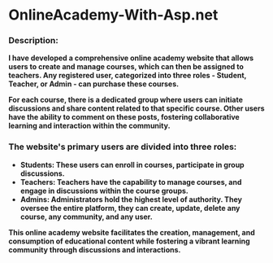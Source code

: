 # OnlineAcademy-With-Asp.net


### Description:

**I have developed a comprehensive online academy website that allows users to create and manage courses, which can then be assigned to teachers. Any registered user, categorized into three roles - Student, Teacher, or Admin - can purchase these courses.**

**For each course, there is a dedicated group where users can initiate discussions and share content related to that specific course. Other users have the ability to comment on these posts, fostering collaborative learning and interaction within the community.**

### The website's primary users are divided into three roles:

* **Students: These users can enroll in courses, participate in group discussions.**
* **Teachers: Teachers have the capability to manage courses, and engage in discussions within the course groups.**
* **Admins: Administrators hold the highest level of authority. They oversee the entire platform, they can create, update, delete any course, any community, and any user.**

**This online academy website facilitates the creation, management, and consumption of educational content while fostering a vibrant learning community through discussions and interactions.**
